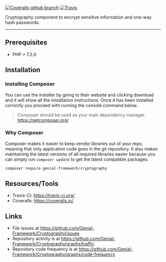 [![Coveralls github branch](https://img.shields.io/coveralls/github/Genial-Framework/Cryptography/master.svg?style=flat-square)](https://coveralls.io/github/Genial-Framework/Cryptography?branch=master) [![Travis](https://img.shields.io/travis/Genial-Framework/Cryptography.svg?style=flat-square)](https://travis-ci.org/Genial-Framework/Cryptography) 

Cryptography component to encrypt sensitive information and one-way hash passwords.

-------
## Prerequisites
- PHP > 7.2.0

## Installation

### Installing Composer
You can use the installer by going to their website and clicking download and it will show all the installation instructions. Once it has been installed correctly you proceed with running the console command below.

> Composer should be used as your main dependency manager. <br />
> https://getcomposer.org/

### Why Composer
Composer makes it easier to keep vendor libraries out of your repo, meaning that only application code goes in the git repository. It also makes maintaining the latest versions of all required libraries easier because you can simply run ```composer update``` to get the latest compatible packages.

```sh
composer require genial-framework/cryptography
```

## Resources/Tools
- Travis-CI: https://travis-ci.org/ 
- Coveralls: https://coveralls.io/

## Links
- File issues at https://github.com/Genial-Framework/Cryptography/issues
- Repository activity is at https://github.com/Genial-Framework/Cryptography/graphs/traffic
- Repository code frequency is at https://github.com/Genial-Framework/Cryptography/graphs/code-frequency
